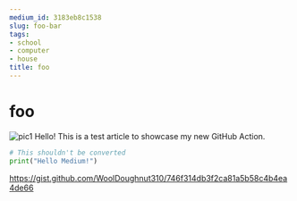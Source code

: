 ```yaml
---
medium_id: 3183eb8c1538
slug: foo-bar
tags:
- school
- computer
- house
title: foo
---
```


# foo

![pic1](https://i.ibb.co/wK2bBtk/14956893075c.png)
Hello! This is a test article to showcase my new GitHub Action.

```python
# This shouldn't be converted
print("Hello Medium!")
```

https://gist.github.com/WoolDoughnut310/746f314db3f2ca81a5b58c4b4ea4de66